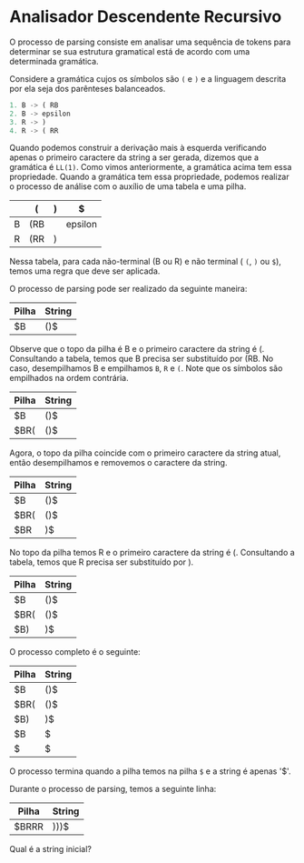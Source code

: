 # Analisador Descendente Recursivo 

O processo de parsing consiste em analisar uma sequência de tokens para determinar se sua estrutura gramatical está de acordo com uma determinada gramática.


Considere a gramática cujos os símbolos são `(` e `)` e a linguagem descrita por ela seja dos parênteses balanceados. 

```Python
1. B -> ( RB 
2. B -> epsilon
3. R -> )    
4. R -> ( RR 
```

Quando podemos construir a derivação mais à esquerda verificando apenas o primeiro caractere da string a ser gerada, dizemos que a gramática é `LL(1)`. Como vimos anteriormente, a gramática acima tem essa propriedade. Quando a gramática tem essa propriedade, podemos realizar o processo de análise com o auxílio de uma tabela e uma pilha.

|     | (    |  )  | $       |
| --- | ---  | --- | --      | 
| B   | (RB |     | epsilon |
| R   | (RR |  )   |  |
 

Nessa tabela, para cada não-terminal  (B ou R) e não terminal ( `(`, `)` ou `$`), temos uma regra que deve ser aplicada.

O processo de parsing pode ser realizado da seguinte maneira:

| Pilha  | String | 
| -----  | ------ | 
| $B      | ()$   |

Observe que o topo da pilha é B e o primeiro caractere da string é (. Consultando a tabela, temos que B precisa ser substituído por (RB. No caso, desempilhamos B e empilhamos `B`, `R` e `(`. Note que os símbolos são empilhados na ordem contrária.

| Pilha  | String | 
| -----  | ------ | 
| $B      | ()$   |
| $BR(   | ()$   |

Agora, o topo da pilha coincide com o primeiro caractere da string atual, então desempilhamos e removemos o caractere da string.

| Pilha  | String | 
| -----  | ------ | 
| $B      | ()$   |
| $BR(   | ()$   |
| $BR     | )$   |

No topo da pilha temos R e o primeiro caractere da string é (. Consultando a tabela, temos que R precisa ser substituído por ).

| Pilha  | String | 
| -----  | ------ | 
| $B      | ()$   |
| $BR(   | ()$   |
| $B)     | )$   |

O processo completo é o seguinte:

| Pilha  | String | 
| -----  | ------ | 
| $B      | ()$   |
| $BR(   | ()$   |
| $B)     | )$   |
| $B     | $   |
| $     | $   |

O processo termina quando a pilha temos na pilha `$` e a string é apenas '$'.

Durante o processo de parsing, temos a seguinte linha:

| Pilha  | String | 
| -----  | ------ | 
| $BRRR      | )))$   |

Qual é a string inicial?